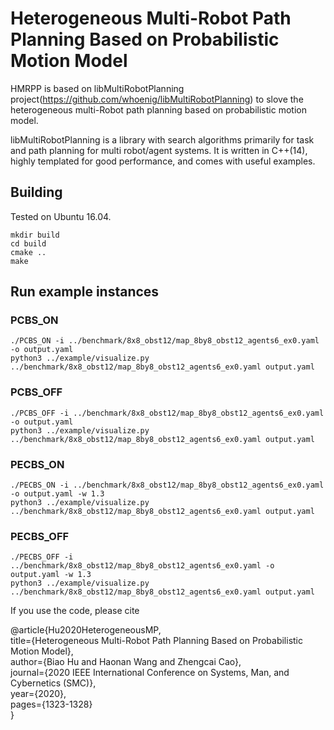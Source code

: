 
# Heterogeneous Multi-Robot Path Planning Based on Probabilistic Motion Model
HMRPP is based on libMultiRobotPlanning project(https://github.com/whoenig/libMultiRobotPlanning) to slove the heterogeneous multi-Robot path planning based on probabilistic motion model.


libMultiRobotPlanning is a library with search algorithms primarily for task and path planning for multi robot/agent systems.
It is written in C++(14), highly templated for good performance, and comes with useful examples.

## Building

Tested on Ubuntu 16.04.

```
mkdir build
cd build
cmake ..
make
```

## Run example instances

### PCBS_ON

````
./PCBS_ON -i ../benchmark/8x8_obst12/map_8by8_obst12_agents6_ex0.yaml -o output.yaml
python3 ../example/visualize.py ../benchmark/8x8_obst12/map_8by8_obst12_agents6_ex0.yaml output.yaml
````

### PCBS_OFF

````
./PCBS_OFF -i ../benchmark/8x8_obst12/map_8by8_obst12_agents6_ex0.yaml -o output.yaml
python3 ../example/visualize.py ../benchmark/8x8_obst12/map_8by8_obst12_agents6_ex0.yaml output.yaml
````

### PECBS_ON

````
./PECBS_ON -i ../benchmark/8x8_obst12/map_8by8_obst12_agents6_ex0.yaml -o output.yaml -w 1.3
python3 ../example/visualize.py ../benchmark/8x8_obst12/map_8by8_obst12_agents6_ex0.yaml output.yaml
````

### PECBS_OFF

````
./PECBS_OFF -i ../benchmark/8x8_obst12/map_8by8_obst12_agents6_ex0.yaml -o output.yaml -w 1.3
python3 ../example/visualize.py ../benchmark/8x8_obst12/map_8by8_obst12_agents6_ex0.yaml output.yaml
````
If you use the code, please cite

@article{Hu2020HeterogeneousMP,  
  title={Heterogeneous Multi-Robot Path Planning Based on Probabilistic Motion Model},  
  author={Biao Hu and Haonan Wang and Zhengcai Cao},  
  journal={2020 IEEE International Conference on Systems, Man, and Cybernetics (SMC)},  
  year={2020},  
  pages={1323-1328}  
}
